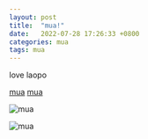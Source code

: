 ```yaml
---
layout: post
title:  "mua!"
date:   2022-07-28 17:26:33 +0800
categories: mua
tags: mua
---
```

love laopo

[mua][mua-2] [mua][mua-1]

![mua](https://www.jlwranglerforums.com/forum/attachments/1616894435685-gif.439926/)

![mua](http://www.weimeicun.com/uploads/allimg/190528/1010-1Z52R05559591.jpg)

[mua-1]: https://www.jlwranglerforums.com/forum/attachments/1616894435685-gif.439926/
[mua-2]:   http://www.weimeicun.com/uploads/allimg/190528/1010-1Z52R05559591.jpg
